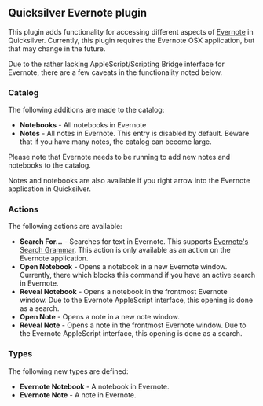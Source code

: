 ## Quicksilver Evernote plugin ##

This plugin adds functionality for accessing different aspects of
[Evernote](https://www.evernote.com/) in Quicksilver. Currently, this plugin
requires the Evernote OSX application, but that may change in the future.

Due to the rather lacking AppleScript/Scripting Bridge interface for Evernote,
there are a few caveats in the functionality noted below.

### Catalog ###

The following additions are made to the catalog:

* **Notebooks** - All notebooks in Evernote
* **Notes** - All notes in Evernote. This entry is disabled by default. Beware
  that if you have many notes, the catalog can become large.

Please note that Evernote needs to be running to add new notes and notebooks to
the catalog.

Notes and notebooks are also available if you right arrow into the Evernote
application in Quicksilver.

### Actions ###

The following actions are available:

* **Search For...** - Searches for text in Evernote. This supports [Evernote's
  Search Grammar](http://dev.evernote.com/documentation/cloud/chapters/search_grammar.php).
    This action is only available as an action on the Evernote application.
* **Open Notebook** - Opens a notebook in a new Evernote window. Currently,
  there which blocks this command if you have an active search in Evernote.
* **Reveal Notebook** - Opens a notebook in the frontmost Evernote window. Due
  to the Evernote AppleScript interface, this opening is done as a search.
* **Open Note** - Opens a note in a new note window.
* **Reveal Note** - Opens a note in the frontmost Evernote window. Due to the
  Evernote AppleScript interface, this opening is done as a search.

### Types ###

The following new types are defined:

* **Evernote Notebook** - A notebook in Evernote.
* **Evernote Note** - A note in Evernote.

